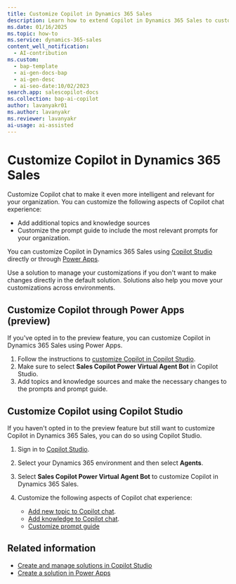 ```yaml
---
title: Customize Copilot in Dynamics 365 Sales
description: Learn how to extend Copilot in Dynamics 365 Sales to customize the welcome message, add prompts, and the prompt guide. 
ms.date: 01/16/2025
ms.topic: how-to
ms.service: dynamics-365-sales
content_well_notification:
  - AI-contribution
ms.custom:
  - bap-template
  - ai-gen-docs-bap
  - ai-gen-desc
  - ai-seo-date:10/02/2023
search.app: salescopilot-docs
ms.collection: bap-ai-copilot
author: lavanyakr01
ms.author: lavanyakr
ms.reviewer: lavanyakr
ai-usage: ai-assisted
---
```


# Customize Copilot in Dynamics 365 Sales

Customize Copilot chat to make it even more intelligent and relevant for your organization. You can customize the following aspects of Copilot chat experience:

- Add additional topics and knowledge sources
- Customize the prompt guide to include the most relevant prompts for your organization.

You can customize Copilot in Dynamics 365 Sales using [Copilot Studio](#customize-copilot-using-copilot-studio) directly or through [Power Apps](#customize-copilot-through-power-apps-preview).

Use a solution to manage your customizations if you don't want to make changes directly in the default solution. Solutions also help you move your customizations across environments.

## Customize Copilot through Power Apps (preview)

If you've opted in to the preview feature, you can customize Copilot in Dynamics 365 Sales using Power Apps. 

1. Follow the instructions to [customize Copilot in Copilot Studio](/power-apps/maker/model-driven-apps/customize-copilot-chat).
1. Make sure to select **Sales Copilot Power Virtual Agent Bot** in Copilot Studio.
1. Add topics and knowledge sources and make the necessary changes to the prompts and prompt guide.


## Customize Copilot using Copilot Studio

If you haven't opted in to the preview feature but still want to customize Copilot in Dynamics 365 Sales, you can do so using Copilot Studio.

1. Sign in to [Copilot Studio](https://copilotstudio.microsoft.com/).

1. Select your Dynamics 365 environment and then select **Agents**.
1. Select **Sales Copilot Power Virtual Agent Bot** to customize Copilot in Dynamics 365 Sales.
1. Customize the following aspects of Copilot chat experience:
    - [Add new topic to Copilot chat](/power-apps/maker/model-driven-apps/customize-copilot-chat#add-new-topic-to-copilot-chat).
    - [Add knowledge to Copilot chat](/power-apps/maker/model-driven-apps/customize-copilot-chat#add-knowledge-to-copilot-chat).
    - [Customize prompt guide](/power-apps/maker/model-driven-apps/customize-copilot-chat#prompt-guide-customizations)


## Related information

- [Create and manage solutions in Copilot Studio](/microsoft-copilot-studio/authoring-solutions-overview)  
- [Create a solution in Power Apps](/power-apps/maker/data-platform/create-solution)